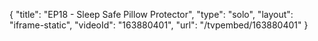 {
    "title": "EP18 - Sleep Safe Pillow Protector",
    "type": "solo",
    "layout": "iframe-static",
    "videoId": "163880401",
    "url": "\/tvpembed\/163880401"
}